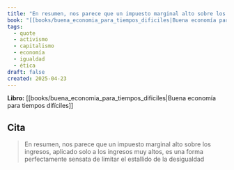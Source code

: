 ```yaml
---
title: "En resumen, nos parece que un impuesto marginal alto sobre los ingresos, aplicad..."
book: "[[books/buena_economia_para_tiempos_dificiles|Buena economía para tiempos difíciles]]"
tags:
  - quote
  - activismo
  - capitalismo
  - economía
  - igualdad
  - ética
draft: false
created: 2025-04-23
---
```


**Libro:** [[books/buena_economia_para_tiempos_dificiles|Buena economía para tiempos difíciles]]

## Cita
> En resumen, nos parece que un impuesto marginal alto sobre los ingresos, aplicado solo a los ingresos muy altos, es una forma perfectamente sensata de limitar el estallido de la desigualdad
